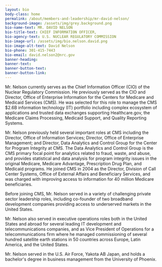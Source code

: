 ```yaml
---
layout: bio
body-class: home
permalink: /about/members-and-leadership/mr-david-nelson/
background-image: /assets/img/grey.background.png
bio-name-text: MR. DAVID NELSON
bio-title-text: CHIEF INFORMATION OFFICER,
bio-agency-text: U.S. NUCLEAR REGULATORY COMMISSION
bio-image-url: /assets/img/bio.nelson.david.png
bio-image-alt-text: David Nelson
bio-phone: 301-415-7443
bio-email: david.nelson2@nrc.gov
banner-heading: 
banner-text: 
banner-button-text: 
banner-button-link: 
---
```

Mr. Nelson currently serves as the Chief Information Officer (CIO) of the Nuclear Regulatory Commission. He previously served as the CIO and Director, Office of Enterprise Information for the Centers for Medicare and Medicaid Services (CMS). He was selected for this role to manage the CMS $2.6B information technology (IT) portfolio including complex ecosystem of applications and trusted data exchanges supporting Healthcare.gov, the Medicare Claims Processing, Medicaid Support, and Quality Reporting Systems.

Mr. Nelson previously held several important roles at CMS including the Director, Office of Information Services; Director, Office of Enterprise Management; and Director, Data Analytics and Control Group for the Center for Program Integrity at CMS. The Data Analytics and Control Group is the CMS primary focal point for analytics related to fraud, waste, and abuse, and provides statistical and data analysis for program integrity issues in the original Medicare, Medicare Advantage, Prescription Drug Plan, and Medicaid programs. He joined CMS in 2004 as the Director, Division of Call Center Systems, Office of External Affairs and Beneficiary Services, and was charged with improving access to information for 40 million Medicare beneficiaries.

Before joining CMS, Mr. Nelson served in a variety of challenging private sector leadership roles, including co-founder of two broadband development companies providing access to underserved markets in the United States.

Mr. Nelson also served in executive operations roles both in the United States and abroad for several leading IT development and telecommunications companies, and as Vice President of Operations for a telecommunications firm where he managed commissioning of several hundred satellite earth stations in 50 countries across Europe, Latin America, and the United States.

Mr. Nelson served in the U.S. Air Force, Yakota AB Japan, and holds a bachelor's degree in business management from the University of Phoenix.
